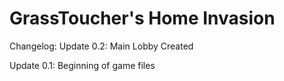 # GrassToucher's Home Invasion


Changelog:
Update 0.2:
Main Lobby Created

Update 0.1:
Beginning of game files